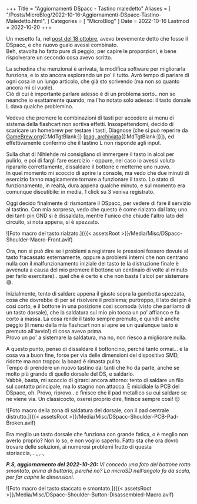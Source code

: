 +++
Title = "Aggiornamenti DSpacc - Tastino maledetto"
Aliases = [
  "/Posts/MicroBlog/2022-10-16-Aggiornamenti-DSpacc-Tastino-Maledetto.html",
]
Categories = [ "MicroBlog" ]
Date = 2022-10-16
Lastmod = 2022-10-20
+++

Un mesetto fa, nel [post del 18 ottobre](./2022-09-18-Quando-Metto-Mano-Io-Spacc.html), avevo brevemente detto che fosse il DSpacc, e che nuovo guaio avessi combinato.  
Beh, stavolta ho fatto pure di peggio; per capire le proporzioni, è bene rispolverare un secondo cosa avevo scritto.

La schedina che menzionai è arrivata, la modifica software per migliorarla funziona, e io sto ancora esplorando un po' il tutto. Avrò tempo di parlare di ogni cosa in un lungo articolo, che già sto scrivendo (ma non so quanto ancora mi ci vuole).  
Ciò di cui è importante parlare adesso è di un problema sorto.. non so neanche io esattamente quando, ma l'ho notato solo adesso: il tasto dorsale L dava qualche problemino.

Vedevo che premere le combinazioni di tasti per accedere ai menu di sistema della flashcart non sortiva effetti. Insospettendomi, decido di scaricare un homebrew per testare i tasti, Diagnose (che si può reperire da [GameBrew.org](https://www.gamebrew.org/wiki/Diagnose){[:MdTgtBlank:]} [[pag. archiviata](https://web.archive.org/web/20220818023822/https://www.gamebrew.org/wiki/Diagnose){[:MdTgtBlank:]}]), ed effettivamente confermo che il tastino L non risponde agli input.

Sulla chat di Nlhlehde mi consigliano di immergere il tasto in alcol per pulirlo, e poi di fargli fare esercizio - oppure, nel caso io avessi voluto ripararlo correttamente, dissaldare il bottone e metterne uno nuovo.  
In quel momento mi scoccio di aprire la console, ma vedo che due minuti di esercizio fanno magicamente tornare a funzionare il tasto. Lo stato di funzionamento, in realtà, dura appena qualche minuto, e sul momento era comunque discutibile: in media, 1 click su 3 veniva registrato.

Oggi decido finalmente di rismontare il DSpacc, per vedere di fare il servizio al tastino. Con mia sorpresa, vedo che questo è come rialzato dal lato; uno dei tanti pin GND si è dissaldato, mentre l'unico che chiude l'altro lato del circuito, si nota appena, si è spezzato.

![Foto macro del tasto rialzato.]({{< assetsRoot >}}/Media/Misc/DSpacc-Shoulder-Macro-Front.avif)

Ora, non si può dire se i problemi a registrare le pressioni fossero dovute al tasto fracassato esternamente, oppure a problemi interni che non centrano nulla con il malfunzionamento iniziale del tasto (e la distruzione finale è avvenuta a causa del mio premere il bottone un centinaio di volte al minuto per farlo esercitare).. quel che è certo è che non basta l'alcol per sistemare 😅.

Inizialmente, tento di saldare appena il giusto sopra la gambetta spezzata, cosa che dovrebbe di per sé risolvere il problema; purtroppo, il lato dei pin è così corto, e il bottone in una posizione così scomoda (visto che parliamo di un tasto dorsale), che la saldatura sul mio pin tocca un po' affianco e fa corto a massa. La cosa rende il tasto sempre premuto, e quindi è anche peggio (il menu della mia flashcart non si apre se un qualunque tasto è premuto all'avvio!) di cosa avevo prima.  
Provo un po' a sistemare la saldatura, ma no, non riesco a migliorare nulla.

A questo punto, penso di dissaldare il bottoncino, perché tanto ormai... e la cosa va a buon fine, forse per via delle dimensioni del dispositivo SMD, ridotte ma non troppo: la board è rimasta pulita.  
Tempo di prendere un nuovo tastino dai tanti che ho da parte, anche se molto più grande di quello dorsale del DS, e saldarlo.  
Vabbè, basta, mi scoccio di girarci ancora attorno: tento di saldare un filo sul contatto principale, ma lo stagno non attacca. È micidiale la PCB del DSpacc, oh. Provo, riprovo.. e finisce che il pad metallico su cui saldare se ne viene via. Un classicocto, oserei proprio dire, finisce sempre così! 😑

![Foto macro della zona di saldatura del dorsale, con il pad centrale distrutto.]({{< assetsRoot >}}/Media/Misc/DSpacc-Shoulder-PCB-Pad-Broken.avif)

Era meglio un tasto dorsale che funziona con grande fatica, o è meglio non averlo proprio? Non lo so, e non voglio saperlo. Fatto sta che ora dovrò trovare delle soluzioni, ai numerosi problemi frutto di questa storiaccia,...,,,..,

_**P.S, aggiornamento del 2022-10-20:** Vi concedo una foto del bottone rotto smontato, prima di buttarlo, perché no? La microSD nell'angolo fa da scala, per far capire le dimensioni._

![Foto macro del tasto staccato e smontato.]({{< assetsRoot >}}/Media/Misc/DSpacc-Shoulder-Button-Disassembled-Macro.avif)
